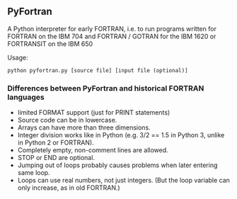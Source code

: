 ## PyFortran

A Python interpreter for early FORTRAN, i.e. to run programs written for FORTRAN on the IBM 704 and FORTRAN / GOTRAN for the IBM 1620 or FORTRANSIT on the IBM 650

Usage:

  `python pyfortran.py [source file] [input file (optional)]`

### Differences between PyFortran and historical FORTRAN languages

* limited FORMAT support (just for PRINT statements)
* Source code can be in lowercase.
* Arrays can have more than three dimensions.
* Integer division works like in Python (e.g. 3/2 == 1.5 in Python 3, unlike in Python 2 or FORTRAN).
* Completely empty, non-comment lines are allowed.
* STOP or END are optional.
* Jumping out of loops probably causes problems when later entering same loop.
* Loops can use real numbers, not just integers. (But the loop variable can only increase, as in old FORTRAN.)

